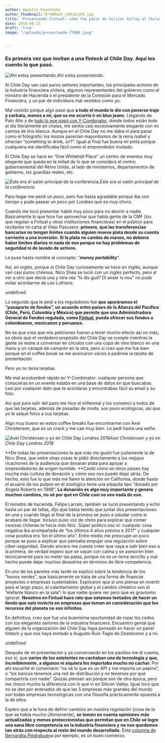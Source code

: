 ```yaml
---
author: Agustin Feuerhake
author_thumbnail: 0*t6MxUX_jX9L6zyFK.jpg
title: 'Presentando Fintual: cómo fue pasar de Silicon Valley al Chile Day en Londres.'
date: 2018-08-15
draft: 'true'
image: "/uploads/presentando-f7808.jpeg"


---
```


### Es primera vez que invitan a una fintech al Chile Day. Aquí les cuento lo que pasó.

![Ahí estoy presentando.](/uploads/presentando-f7170.jpeg)*Ahí estoy presentando.*

Al Chile Day van casi puros señores importantes, los principales actores de la industria financiera chilena, algunos representantes del gobierno como el ministro de Hacienda o el presidente de la Comisión para el Mercado Financiero, y un par de individuos mal vestidos como yo.

Mal vestido porque algo pasó que **a todo el mundo le dio con ponerse traje y corbata, menos a mí, que se me ocurrió ir en blue jeans**. Llegando de Palo Alto y de [todo lo que pasó con Y-Combinator](https://blog.fintual.cl/c%C3%B3mo-fuimos-la-primera-startup-chilena-en-quedar-en-y-combinator-41363df2e2dc), donde todos están todo el día literalmente en chalas, me sentía casi excesivamente elegante con mi camisa de lino blanca. Aunque en el Chile Day no me daba ni para pasar como el fotógrafo: los mozos parecían mayordomos de la reina Isabel y ofrecían “something to drink, sir?”. Igual al final fue buena mi pinta porque cualquiera me identificaba fácil como el emprendedor invitado.

El Chile Day se hace en “One Whitehall Place” un centro de eventos muy elegante que queda en la mitad de lo que se considera el centro gubernamental del Reino Unido, al lado de ministerios, departamentos de gobierno, los guardias reales, etc.

![Éste era el salón principal de la conferencia.](/uploads/presentando-f1707.jpeg)*Éste era el salón principal de la conferencia.*

Para llegar me perdí un poco, pero fue hasta agradable porque iba con tiempo y pude pasear un poco por Londres que es muy choro.

Cuando me tocó presentar hablé muy poco para no aburrir a nadie. Básicamente lo que hice fue aprovechar que había gente de la CMF (los que regulan a Fintual y otras instituciones financieras) en el público para recitarles mi carta al Viejo Pascuero: **primero, que las transferencias bancarias no tengan límites cuando alguien mueve plata desde su cuenta corriente a una inversión. Si la plata no cambia de manos, no debiera haber límites diarios ni nada de eso porque no hay problemas de seguridad ni de lavado de activos.**

Le puse hasta nombre al concepto: “***money portability***”.

Así, en inglés, porque el Chile Day curiosamente se hace en inglés, aunque van casi puros chilenos. Nico Shea se lució con un inglés perfecto, pero al ver a otro que decía una y otra vez “Is dis gud? Di anser is nou” no pude evitar acordarme de Les Luthiers:

undefined

Lo segundo que le pedí a los reguladores fue **que apuráramos el “pasaporte de fondos”, un acuerdo entre países de la Alianza del Pacífico (Chile, Perú, Colombia y México) que permite que una Administradora General de Fondos regulada, como [Fintual](https://www.fintual.cl), pueda ofrecer sus fondos a colombianos, mexicanos y peruanos.**

No es que crea que mis peticiones fueran a tener mucho efecto así no más, es obvio que el verdadero propósito del Chile Day se cumple mientras la gente se reúne a conversar en círculos con una copa de vino blanco en una mano y un canapé de camarón en la otra, pero sí creo que me fue bien porque en el coffee break se me acercaron varios a pedirme la tarjeta de presentación.

Pero yo no tenía tarjetas.

Me mal acostumbré rápido en Y-Combinator: cualquier persona que conocieras en un evento estaba en una base de datos en que buscabas casi por cualquier dato que te acordaras y encontrabas fácil su email y su foto.

Así que para salir del paso me hice el millennial y los convencí a todos de que las tarjetas, además de pasadas de moda, son poco ecológicas, así que yo le saqué fotos a sus tarjetas.

Algo muy bueno en estos coffee breaks fue encontrarme con Axel Christensen, que es un crack y me cae muy bien. Le pedí hasta una selfie.

![Axel Christensen y yo en Chile Day Londres 2018](/uploads/presentando-f7808.jpeg)*Axel Christensen y yo en Chile Day Londres 2018*

**De todas las presentaciones la que más me gustó fue justamente la de Nico Shea, que entre otras cosas le pidió directamente a los viejujos ricachones de la audiencia que donaran plata para apoyar a emprendedores de origen humilde. **Contó cómo en otros países hay mucha más cultura de donación y cómo eso nos puede dejar atrás. De hecho, esto fue lo que más me llamó la atención en California, donde hasta el acuario de los pulpos en el zoológico tenía una plaquita tipo “donado por Angela Roberts en 1998”. **La donación es algo muy importante y genera muchos cambios, no sé por qué en Chile casi no veo nada de eso.**

El ministro de hacienda, Felipe Larraín, también se lució presentando y echó hasta un par de tallas, dijo que había tenido que juntar dos presentaciones en una y cuando llegó al final de la primera se puso a saludar como si acabara de llegar. Incluso puso voz de chino para explicar que comer cerezas chilenas te hacía más feliz. Súper político eso sí: cualquier cosa negativa iba acompañada de “los últimos 4 años previos a 2017” y cualquier cosa positiva era “en el último año”. Entre medio me preocupé un poco porque se puso a explicar que pensaba empujar una regulación sobre ciber-seguridad. Siendo sincero me cuesta creer que vaya a salir bien eso a la primera, de verdad espero que se vayan con calma y se asesoren bien técnicamente para no meter las patas, porque no es un tema sencillo y mal hecho puede dejar muchos desastres en términos de libre competencia.

En uno de los paneles más tarde se explicó sobre la tendencia de los “bonos verdes”, que básicamente se trata de una forma de financiar proyectos o empresas sustentables. Explicaron que si uno piensa en invertir para el largo plazo, el calentamiento global y el cambio climático son el “elefante blanco en la sala”: lo que nadie quiere ver pero que es gravísimo ignorar. **Nosotros en Fintual hace rato que estamos tentados de hacer un fondo que solo invierta en empresas que toman en consideración que los recursos del planeta no son infinitos.**

En definitiva, creo que fue una buenísima oportunidad de rozar los codos con los elegantes señores de la industria financiera. Encuentro genial que alguien de la organización del Chile Day haya pensado en hacer un panel fintech y que nos haya invitado a Augusto Ruiz-Tagle de *Destácame* y a mí.

undefined

Después de mi presentación y ya conversando en los pasillos me di cuenta, eso sí, que **varios de los asistentes no cachaban una de tecnología y que, increíblemente, a algunos ni siquiera les importaba mucho no cachar.** Por ahí escuché el comentario “no sé lo que es un API y me importa un pepino”, o “los bancos tenemos una red de distribución y no tenemos por qué compartirla con nadie”. Quizás piensan así porque son de otra época, pero me chocó mucho la diferencia con lo que vi en Silicon Valley. Igual loco que no se den por enterados de que las 5 empresas más grandes del mundo son todas empresas tecnológicas con una filosofía prácticamente opuesta a la de ellos.

Espero que a la hora de definir cambios en nuestra regulación (cosa de la que se habla mucho últimamente), **se tomen en cuenta opiniones más actualizadas y menos proteccionistas que permitan que en Chile se logre una sana libre competencia en la industria financiera y no nos quedemos tan atrás con respecto al resto del mundo desarrollado.** Esta [columna de Bernardita Piedrabuen](http://www.elmercurio.com/Inversiones/Noticias/Columnas/2018/09/20/El-desafio-legal-de-la-banca-abierta.aspx)a por ejemplo, es un buen comienzo.